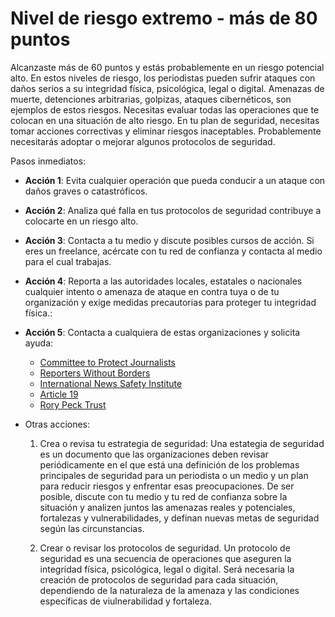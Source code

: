 # Nivel de riesgo extremo - más de 80 puntos

Alcanzaste más de 60 puntos y estás probablemente en un riesgo potencial alto. 
En estos niveles de riesgo, los periodistas pueden sufrir ataques con daños serios a su integridad física, psicológica, legal o digital. 
Amenazas de muerte, detenciones arbitrarias, golpizas, ataques cibernéticos, son ejemplos de estos riesgos. 
Necesitas evaluar todas las operaciones que te colocan en una situación de alto riesgo. 
En tu plan de seguridad, necesitas tomar acciones correctivas y eliminar riesgos inaceptables. 
Probablemente necesitarás adoptar o mejorar algunos protocolos de seguridad.

Pasos inmediatos:

- **Acción 1**: Evita cualquier operación que pueda conducir a un ataque con daños graves o catastróficos.

- **Acción 2**: Analiza qué falla en tus protocolos de seguridad contribuye a colocarte en un riesgo alto.

- **Acción 3**: Contacta a tu medio y discute posibles cursos de acción. Si eres un freelance, acércate con tu red de confianza y contacta al medio para el cual trabajas.

- **Acción 4**: Reporta a las autoridades locales, estatales o nacionales cualquier intento o amenaza de ataque en contra tuya o de tu organización y exige medidas precautorias para proteger tu integridad física.:

- **Acción 5**: Contacta a cualquiera de estas organizaciones y solicita ayuda:
  - [Committee to Protect Journalists](https://www.cpj.org/campaigns/assistance/how-to-get-help.php)
  - [Reporters Without Borders](http://en.rsf.org/a-hotline-for-journalists-in-17-04-2007,21749.html) 
  - [International News Safety Institute](http://www.newssafety.org/contact/) 
  - [Article 19](http://www.article19.org/pages/en/contact-us.html)
  - [Rory Peck Trust](https://rorypecktrust.org/Contact)

- Otras acciones:
  
  1. Crea o revisa tu estrategia de seguridad: Una estategia de seguridad es un documento que las organizaciones deben revisar periódicamente en el que está una definición de los problemas principales de seguridad para un periodista o un medio y un plan para reducir riesgos y enfrentar esas preocupaciones. De ser posible, discute con tu medio y tu red de confianza sobre la situación y analizen juntos las amenazas reales y potenciales, fortalezas y vulnerabilidades, y definan nuevas metas de seguridad según las circunstancias.

  2. Crear o revisar los protocolos de seguridad. Un protocolo de seguridad es una secuencia de operaciones que aseguren la integridad física, psicológica, legal o digital. Será necesaria la creación de protocolos de seguridad para cada situación, dependiendo de la naturaleza de la amenaza y las condiciones específicas de viulnerabilidad y fortaleza.

